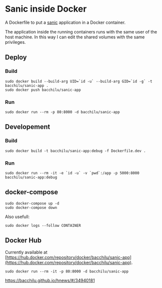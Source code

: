 # Sanic inside Docker

A Dockerfile to put a [sanic](https://sanicframework.org/) application in a Docker container.

The application inside the running containers runs with the same user of the host machine.
In this way I can edit the shared volumes with the same privileges.

## Deploy

### Build

    sudo docker build --build-arg UID=`id -u` --build-arg GID=`id -g` -t bacchilu/sanic-app .
    sudo docker push bacchilu/sanic-app

### Run

    sudo docker run --rm -p 80:8000 -d bacchilu/sanic-app

## Developement

### Build

    sudo docker build -t bacchilu/sanic-app:debug -f Dockerfile.dev .

### Run

    sudo docker run --rm -it -e `id -u` -v `pwd`:/app -p 5000:8000 bacchilu/sanic-app:debug

## docker-compose

    sudo docker-compose up -d
    sudo docker-compose down

Also usefull:

    sudo docker logs --follow CONTAINER

## Docker Hub

Currently available at [https://hub.docker.com/repository/docker/bacchilu/sanic-app](https://hub.docker.com/repository/docker/bacchilu/sanic-app).

    sudo docker run --rm -it -p 80:8000 -d bacchilu/sanic-app

https://bacchilu.github.io/hnews/#/34940181
